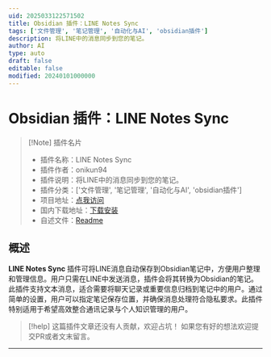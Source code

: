 ```yaml
---
uid: 2025033122571502
title: Obsidian 插件：LINE Notes Sync
tags: ['文件管理', '笔记管理', '自动化与AI', 'obsidian插件']
description: 将LINE中的消息同步到您的笔记。
author: AI
type: auto
draft: false
editable: false
modified: 20240101000000
---
```


# Obsidian 插件：LINE Notes Sync

> [!Note] 插件名片
> - 插件名称：LINE Notes Sync
> - 插件作者：onikun94
> - 插件说明：将LINE中的消息同步到您的笔记。
> - 插件分类：['文件管理', '笔记管理', '自动化与AI', 'obsidian插件']
> - 项目地址：[点我访问](https://github.com/onikun94/line_to_obsidian)
> - 国内下载地址：[下载安装](https://pkmer.cn/products/plugin/pluginMarket/?line-notes-sync)
> - 自述文件：[Readme](https://ghproxy.net/https://raw.githubusercontent.com/onikun94/line_to_obsidian/main/README.md)



## 概述

**LINE Notes Sync** 插件可将LINE消息自动保存到Obsidian笔记中，方便用户整理和管理信息。用户只需在LINE中发送消息，插件会将其转换为Obsidian的笔记。此插件支持文本消息，适合需要将聊天记录或重要信息归档到笔记中的用户。通过简单的设置，用户可以指定笔记保存位置，并确保消息处理符合隐私要求。此插件特别适用于希望高效整合通讯记录与个人知识管理的用户。


> [!help] 
> 这篇插件文章还没有人贡献，欢迎占坑！
> 如果您有好的想法欢迎提交PR或者文末留言。
> 

---



